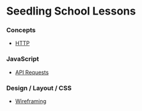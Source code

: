 # Seedling School Lessons

### Concepts

* [HTTP](./http)

### JavaScript

* [API Requests](./api-requests)

### Design / Layout / CSS

* [Wireframing](./wireframing)
